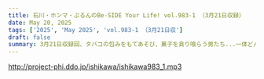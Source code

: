 ```yaml
---
title: 石川・ホンマ・ぶるんのBe-SIDE Your Life! vol.983-1 （3月21日収録）
date: May 20, 2025
tags: ['2025', 'May 2025', 'vol.983-1 （3月21日収']
draft: false
summary: 3月21日収録回、タバコの包みをもてあそび、菓子を貪り喰らう男たち...一体どんな場所で収録しているのでしょう？さて今回、突然ですが「石川家の一族」について、どういうわけか？詳らかにトークしていきます。
---
```


http://project-phi.ddo.jp/ishikawa/ishikawa983_1.mp3